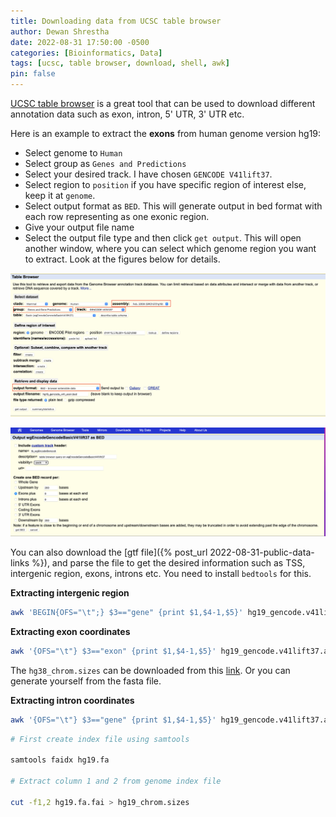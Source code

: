 ```yaml
---
title: Downloading data from UCSC table browser
author: Dewan Shrestha
date: 2022-08-31 17:50:00 -0500 
categories: [Bioinformatics, Data]
tags: [ucsc, table browser, download, shell, awk]
pin: false
---
```

[UCSC table browser](https://genome.ucsc.edu/cgi-bin/hgTables) is a great tool that can be used to download different annotation data such as exon, intron, 5' UTR, 3' UTR etc.

Here is an example to extract the **exons** from human genome version hg19:
-   Select genome to `Human`
-   Select group as `Genes and Predictions`
-   Select your desired track. I have chosen `GENCODE V41lift37`.
-   Select region to `position` if you have specific region of interest else, keep it at `genome`.
- Select output format as `BED`. This will generate output in bed format with each row representing as one exonic region.
- Give your output file name
- Select the output file type and then click `get output`. This will open another window, where you can select which genome region you want to extract. Look at the figures below for details.

![ucsc_table_browser](/assets/img/ucsc_table_browser1.png)

![ucsc_table_browser_download](/assets/img/ucsc_table_browser2.png)

You can also download the [gtf file]({% post_url 2022-08-31-public-data-links %}), and parse the file to get the desired information such as TSS, intergenic region, exons, introns etc. You need to install `bedtools` for this.

**Extracting intergenic region**

```sh
awk 'BEGIN{OFS="\t";} $3=="gene" {print $1,$4-1,$5}' hg19_gencode.v41lift37.annotation.gtf | sortBed | complementBed -i stdin -g hg19_chrom.sizes > gencode.v41.intergenic_region.bed
```

**Extracting exon coordinates**

```sh
awk '{OFS="\t"} $3=="exon" {print $1,$4-1,$5}' hg19_gencode.v41lift37.annotation.gtf | sortBed | bedtools merge -i stdin > hg19_gencode_v41_exon.bed
```

The `hg38_chrom.sizes` can be downloaded from this [link](https://github.com/igvteam/igv/tree/master/genomes/sizes). Or you can generate yourself from the fasta file.


**Extracting intron coordinates**

```sh
awk '{OFS="\t"} $3=="gene" {print $1,$4-1,$5}' hg19_gencode.v41lift37.annotation.gtf | sortBed | bedtools subtract -a stdin -b stdin_test.bed > hg19_gencode_v41_intron.bed
```

```sh
# First create index file using samtools

samtools faidx hg19.fa

# Extract column 1 and 2 from genome index file

cut -f1,2 hg19.fa.fai > hg19_chrom.sizes
```